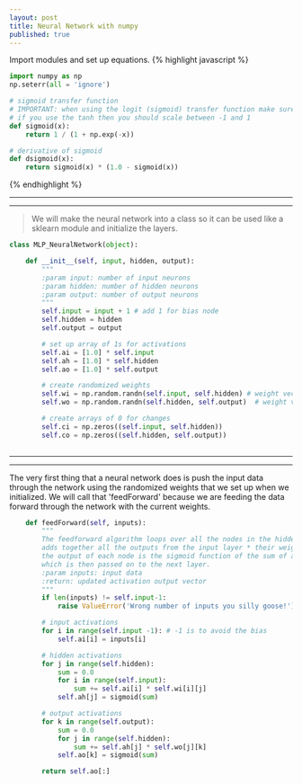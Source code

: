 ```yaml
---
layout: post
title: Neural Network with numpy
published: true
---
```


Import modules and set up equations.
{% highlight javascript %}

```python
import numpy as np
np.seterr(all = 'ignore')

# sigmoid transfer function
# IMPORTANT: when using the logit (sigmoid) transfer function make sure y values are scaled from 0 to 1
# if you use the tanh then you should scale between -1 and 1
def sigmoid(x):
    return 1 / (1 + np.exp(-x))

# derivative of sigmoid
def dsigmoid(x):
    return sigmoid(x) * (1.0 - sigmoid(x))
```
{% endhighlight %}

----
****

> We will make the neural network into a class so it can be used like a sklearn module and initialize the layers. 

```python
class MLP_NeuralNetwork(object):

    def __init__(self, input, hidden, output):
        """
        :param input: number of input neurons
        :param hidden: number of hidden neurons
        :param output: number of output neurons
        """
        self.input = input + 1 # add 1 for bias node
        self.hidden = hidden
        self.output = output

        # set up array of 1s for activations
        self.ai = [1.0] * self.input
        self.ah = [1.0] * self.hidden
        self.ao = [1.0] * self.output

        # create randomized weights
        self.wi = np.random.randn(self.input, self.hidden) # weight vector going from input to hidden
        self.wo = np.random.randn(self.hidden, self.output)  # weight vector going from hidden to output

        # create arrays of 0 for changes
        self.ci = np.zeros((self.input, self.hidden))
        self.co = np.zeros((self.hidden, self.output))
        
```

----
****

The very first thing that a neural network does is push the input data through the network using the randomized weights that we set up when we initialized. We will call that 'feedForward' because we are feeding the data forward through the network with the current weights. 

```python
    def feedForward(self, inputs):
        """
        The feedforward algorithm loops over all the nodes in the hidden layer and
        adds together all the outputs from the input layer * their weights
        the output of each node is the sigmoid function of the sum of all inputs
        which is then passed on to the next layer.
        :param inputs: input data
        :return: updated activation output vector
        """
        if len(inputs) != self.input-1:
            raise ValueError('Wrong number of inputs you silly goose!')

        # input activations
        for i in range(self.input -1): # -1 is to avoid the bias
            self.ai[i] = inputs[i]

        # hidden activations
        for j in range(self.hidden):
            sum = 0.0
            for i in range(self.input):
                sum += self.ai[i] * self.wi[i][j]
            self.ah[j] = sigmoid(sum)

        # output activations
        for k in range(self.output):
            sum = 0.0
            for j in range(self.hidden):
                sum += self.ah[j] * self.wo[j][k]
            self.ao[k] = sigmoid(sum)

        return self.ao[:]
 ```
 